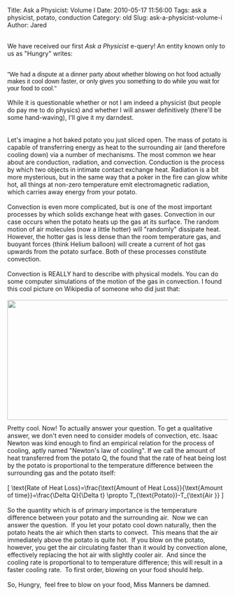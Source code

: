 Title: Ask a Physicist: Volume I
Date: 2010-05-17 11:56:00
Tags: ask a physicist, potato, conduction
Category: old
Slug: ask-a-physicist-volume-i
Author: Jared

<a href="http://upload.wikimedia.org/wikipedia/commons/6/67/Convection-snapshot.gif" onblur="try {parent.deselectBloggerImageGracefully();} catch(e) {}"><br /></a>We have received our first <i>Ask a Physicist</i> e-query!  An entity known only to us as "Hungry" writes:<br /><div><br /></div><div><div><span class="Apple-style-span" style="border-collapse: collapse; font-family: arial, sans-serif;"><span class="Apple-style-span">"We had a dispute at a dinner party about whether blowing on hot food actually makes it cool down faster, or only gives you something to do while you wait for your food to cool."</span></span></div><div><span class="Apple-style-span" style="border-collapse: collapse; font-family: arial, sans-serif;"><span class="Apple-style-span"><br /></span></span></div><div>While it is questionable whether or not I am indeed a physicist (but people do pay me to do physics) and whether I will answer definitively (there'll be some hand-waving), I'll give it my darndest.</div><div><br /><a name='more'></a><br /></div><div>Let's imagine a hot baked potato you just sliced open.  The mass of potato is capable of transferring energy as heat to the surrounding air (and therefore cooling down) via a number of mechanisms. The most common we hear about are conduction, radiation, and convection.  Conduction is the process by which two objects in intimate contact exchange heat. Radiation is a bit more mysterious, but in the same way that a poker in the fire can glow white hot, all things at non-zero temperature emit electromagnetic radiation, which carries away energy from your potato.</div><div><br /></div><div>Convection is even more complicated, but is one of the most important processes by which solids exchange heat with gases. Convection in our case occurs when the potato heats up the gas at its surface. The random motion of air molecules (now a little hotter) will "randomly" dissipate heat. However, the hotter gas is less dense than the room temperature gas, and buoyant forces (think Helium balloon) will create a current of hot gas upwards from the potato surface. Both of these processes constitute convection.</div><div><br /></div><div>Convection is REALLY hard to describe with physical models. You can do some computer simulations of the motion of the gas in convection. I found this cool picture on Wikipedia of someone who did just that:</div><div><br /></div><div><a href="http://upload.wikimedia.org/wikipedia/commons/6/67/Convection-snapshot.gif"><img alt="" border="0" src="http://upload.wikimedia.org/wikipedia/commons/6/67/Convection-snapshot.gif" style="cursor: pointer; float: left; height: 274px; margin-bottom: 10px; margin-left: 0px; margin-right: 10px; margin-top: 0px; width: 689px;" /></a></div><div>Pretty cool. Now! To actually answer your question. To get a qualitative answer, we don't even need to consider models of convection, etc. Isaac Newton was kind enough to find an empirical relation for the process of cooling, aptly named "Newton's law of cooling". If we call the amount of heat transferred from the potato Q, the found that the rate of heat being lost by the potato is proportional to the temperature difference between the surrounding gas and the potato itself:</div><div><br /></div><div>\[    \text{Rate of Heat Loss}=\frac{\text{Amount of Heat Loss}}{\text{Amount of time}}=\frac{\Delta Q}{\Delta t} \propto T_{\text{Potato}}-T_{\text{Air }}   \] <br /><br />So the quantity which is of primary importance is the temperature difference between your potato and the surrounding air. &nbsp;Now we can answer the question. &nbsp;If you let your potato cool down naturally, then the potato heats the air which then starts to convect. &nbsp;This means that the air immediately above the potato is quite hot. &nbsp;If you blow on the potato, however, you get the air circulating faster than it would by convection alone, effectively replacing the hot air with slightly cooler air. &nbsp;And since the cooling rate is proportional to to temperature difference; this will result in a faster cooling rate. &nbsp;To first order, blowing on your food should help.<br /><br />So, Hungry, &nbsp;feel free to blow on your food, Miss Manners be damned.</div><div></div></div>
